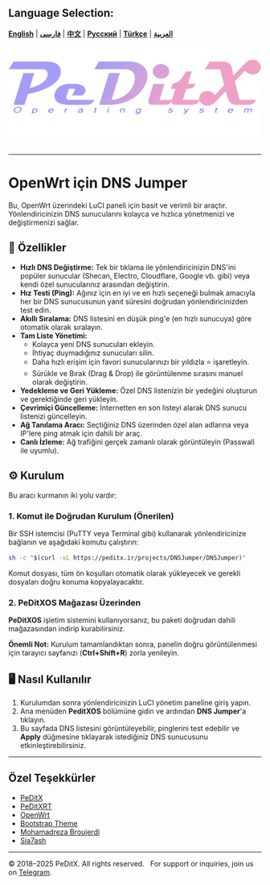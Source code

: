 ## Language Selection:

[**English**](README.md) | [**فارسی**](README_fa.md) | [**中文**](README_zh.md) | [**Русский**](README_ru.md) | [**Türkçe**](README_tr.md) | [**العربية**](README_ar.md)

![PeDitX Banner](https://raw.githubusercontent.com/peditx/luci-theme-peditx/refs/heads/main/luasrc/brand.png)  

---

# OpenWrt için DNS Jumper

Bu, OpenWrt üzerindeki LuCI paneli için basit ve verimli bir araçtır. Yönlendiricinizin DNS sunucularını kolayca ve hızlıca yönetmenizi ve değiştirmenizi sağlar.



## 🚀 Özellikler

* **Hızlı DNS Değiştirme:** Tek bir tıklama ile yönlendiricinizin DNS'ini popüler sunucular (Shecan, Electro, Cloudflare, Google vb. gibi) veya kendi özel sunucularınız arasından değiştirin.
* **Hız Testi (Ping):** Ağınız için en iyi ve en hızlı seçeneği bulmak amacıyla her bir DNS sunucusunun yanıt süresini doğrudan yönlendiricinizden test edin.
* **Akıllı Sıralama:** DNS listesini en düşük ping'e (en hızlı sunucuya) göre otomatik olarak sıralayın.
* **Tam Liste Yönetimi:**
    * Kolayca yeni DNS sunucuları ekleyin.
    * İhtiyaç duymadığınız sunucuları silin.
    * Daha hızlı erişim için favori sunucularınızı bir yıldızla ⭐ işaretleyin.
    * Sürükle ve Bırak (Drag & Drop) ile görüntülenme sırasını manuel olarak değiştirin.
* **Yedekleme ve Geri Yükleme:** Özel DNS listenizin bir yedeğini oluşturun ve gerektiğinde geri yükleyin.
* **Çevrimiçi Güncelleme:** İnternetten en son listeyi alarak DNS sunucu listenizi güncelleyin.
* **Ağ Tanılama Aracı:** Seçtiğiniz DNS üzerinden özel alan adlarına veya IP'lere ping atmak için dahili bir araç.
* **Canlı İzleme:** Ağ trafiğini gerçek zamanlı olarak görüntüleyin (Passwall ile uyumlu).

## ⚙️ Kurulum

Bu aracı kurmanın iki yolu vardır:

### 1. Komut ile Doğrudan Kurulum (Önerilen)
Bir SSH istemcisi (PuTTY veya Terminal gibi) kullanarak yönlendiricinize bağlanın ve aşağıdaki komutu çalıştırın:

```sh
sh -c "$(curl -sL https://peditx.ir/projects/DNSJumper/DNSJumper)"
```
Komut dosyası, tüm ön koşulları otomatik olarak yükleyecek ve gerekli dosyaları doğru konuma kopyalayacaktır.

### 2. PeDitXOS Mağazası Üzerinden
**PeDitXOS** işletim sistemini kullanıyorsanız, bu paketi doğrudan dahili mağazasından indirip kurabilirsiniz.

**Önemli Not:** Kurulum tamamlandıktan sonra, panelin doğru görüntülenmesi için tarayıcı sayfanızı (**Ctrl+Shift+R**) zorla yenileyin.

## 🖥️ Nasıl Kullanılır

1.  Kurulumdan sonra yönlendiricinizin LuCI yönetim paneline giriş yapın.
2.  Ana menüden **PeditXOS** bölümüne gidin ve ardından **DNS Jumper**'a tıklayın.
3.  Bu sayfada DNS listesini görüntüleyebilir, pinglerini test edebilir ve **Apply** düğmesine tıklayarak istediğiniz DNS sunucusunu etkinleştirebilirsiniz.

---

## Özel Teşekkürler

- [PeDitX](https://github.com/peditx)  
- [PeDitXRT](https://github.com/peditx/peditxrt)  
- [OpenWrt](https://github.com/openwrt)  
- [Bootstrap Theme](https://github.com/twbs/bootstrap)
- [Mohamadreza Broujerdi](https://t.me/MR13_B)
- [Sia7ash](https://github.com/Sia7ash)


---

© 2018–2025 PeDitX. All rights reserved.  
For support or inquiries, join us on [Telegram](https://t.me/peditx).
